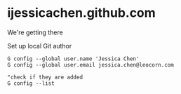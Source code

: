 # ijessicachen.github.com
We're getting there

Set up local Git author
```vim
G config --global user.name 'Jessica Chen'
G config --global user.email jessica.chen@leocorn.com

"check if they are added
G config --list
```
